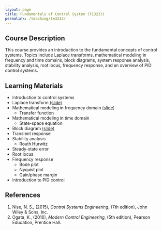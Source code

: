```yaml
---
layout: page
title: Fundamentals of Control System (TE3233)
permalink: /teaching/te3233/
--- 
```


## Course Description
This course provides an introduction to the fundamental concepts of control systems. Topics include Laplace transforms, mathematical modeling in frequency and time domains, block diagrams, system response analysis, stability analysis, root locus, frequency response, and an overview of PID control systems.

## Learning Materials

* Introduction to control systems
* Laplace transform [(slide)](/teaching/te3233/lecture2.pdf)
* Mathematical modeling in frequency domain [(slide)](/teaching/te3233/lecture3.pdf)
  * Transfer function
* Mathematical modeling in time domain
  * State-space equation
* Block diagram [(slide)](/teaching/te3233/lecture5.pdf)
* Transient response
* Stability analysis
  * Routh Hurwitz
* Steady-state error
* Root locus
* Frequency response
  * Bode plot
  * Nyquist plot
  * Gain/phase margin
* Introduction to PID control

## References

1. Nise, N. S., (2015), *Control Systems Engineering*, (7th edition), John Wiley & Sons, Inc.
1. Ogata, K., (2010), *Modern Control Engineering*, (5th edition), Pearson Education, Prentice Hall.
